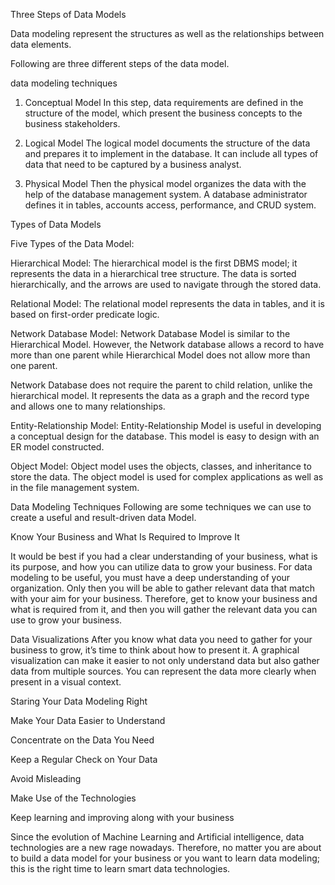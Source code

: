 Three Steps of Data Models

Data modeling represent the structures as well as the relationships between data elements. 

Following are three different steps of the data model.

data modeling techniques	 	

1. Conceptual Model
In this step, data requirements are defined in the structure of the model, which present the business 
concepts to the business stakeholders.

	
2. Logical Model
The logical model documents the structure of the data and prepares it to implement in the database. 
It can include all types of data that need to be captured by a business analyst.

	 	
3. Physical Model
Then the physical model organizes the data with the help of the database management system. 
A database administrator defines it in tables, accounts access, performance, and CRUD system.

Types of Data Models

Five Types of the Data Model:

Hierarchical Model:
The hierarchical model is the first DBMS model; it represents the data in a hierarchical tree structure. 
The data is sorted hierarchically, and the arrows are used to navigate through the stored data.

Relational Model:
The relational model represents the data in tables, and it is based on first-order predicate logic.

Network Database Model:
Network Database Model is similar to the Hierarchical Model. However, the Network database allows a 
record to have more than one parent while Hierarchical Model does not allow more than one parent.

Network Database does not require the parent to child relation, unlike the hierarchical model. 
It represents the data as a graph and the record type and allows one to many relationships.

Entity-Relationship Model:
Entity-Relationship Model is useful in developing a conceptual design for the database. 
This model is easy to design with an ER model constructed.

Object Model:
Object model uses the objects, classes, and inheritance to store the data. 
The object model is used for complex applications as well as in the file management system.

Data Modeling Techniques
Following are some techniques we can use to create a useful and result-driven data Model.

Know Your Business and What Is Required to Improve It

It would be best if you had a clear understanding of your business, what is its purpose, and how you can 
utilize data to grow your business. For data modeling to be useful, you must have a deep understanding of your organization. 
Only then you will be able to gather relevant data that match with your aim for your business. 
Therefore, get to know your business and what is required from it, and then you will gather the 
relevant data you can use to grow your business. 

Data Visualizations
After you know what data you need to gather for your business to grow, it’s time to think about how to present it. 
A graphical visualization can make it easier to not only understand data but also gather data from multiple sources. 
You can represent the data more clearly when present in a visual context.


Staring Your Data Modeling Right

Make Your Data Easier to Understand

Concentrate on the Data You Need

Keep a Regular Check on Your Data

Avoid Misleading

Make Use of the Technologies

Keep learning and improving along with your business

Since the evolution of Machine Learning and Artificial intelligence, data technologies are a new rage nowadays. 
Therefore, no matter you are about to build a data model for your business or you want to learn data modeling; 
this is the right time to learn smart data technologies.
